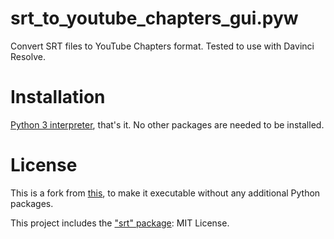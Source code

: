 # srt_to_youtube_chapters_gui.pyw
Convert SRT files to YouTube Chapters format. Tested to use with Davinci Resolve.

# Installation 
[Python 3 interpreter](https://www.python.org/downloads), that's it. No other packages are needed to be installed.

# License
This is a fork from [this](https://github.com/kiyoon/camera-tools), to make it executable without any additional Python packages.  

This project includes the ["srt" package](https://github.com/cdown/srt): MIT License.
